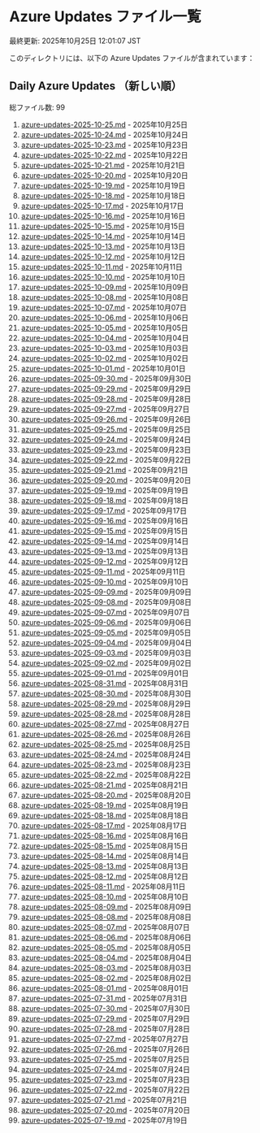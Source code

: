 # Azure Updates ファイル一覧

最終更新: 2025年10月25日 12:01:07 JST

このディレクトリには、以下の Azure Updates ファイルが含まれています：

## Daily Azure Updates （新しい順）

総ファイル数: 99

1. [azure-updates-2025-10-25.md](./azure-updates-2025-10-25.md) - 2025年10月25日
2. [azure-updates-2025-10-24.md](./azure-updates-2025-10-24.md) - 2025年10月24日
3. [azure-updates-2025-10-23.md](./azure-updates-2025-10-23.md) - 2025年10月23日
4. [azure-updates-2025-10-22.md](./azure-updates-2025-10-22.md) - 2025年10月22日
5. [azure-updates-2025-10-21.md](./azure-updates-2025-10-21.md) - 2025年10月21日
6. [azure-updates-2025-10-20.md](./azure-updates-2025-10-20.md) - 2025年10月20日
7. [azure-updates-2025-10-19.md](./azure-updates-2025-10-19.md) - 2025年10月19日
8. [azure-updates-2025-10-18.md](./azure-updates-2025-10-18.md) - 2025年10月18日
9. [azure-updates-2025-10-17.md](./azure-updates-2025-10-17.md) - 2025年10月17日
10. [azure-updates-2025-10-16.md](./azure-updates-2025-10-16.md) - 2025年10月16日
11. [azure-updates-2025-10-15.md](./azure-updates-2025-10-15.md) - 2025年10月15日
12. [azure-updates-2025-10-14.md](./azure-updates-2025-10-14.md) - 2025年10月14日
13. [azure-updates-2025-10-13.md](./azure-updates-2025-10-13.md) - 2025年10月13日
14. [azure-updates-2025-10-12.md](./azure-updates-2025-10-12.md) - 2025年10月12日
15. [azure-updates-2025-10-11.md](./azure-updates-2025-10-11.md) - 2025年10月11日
16. [azure-updates-2025-10-10.md](./azure-updates-2025-10-10.md) - 2025年10月10日
17. [azure-updates-2025-10-09.md](./azure-updates-2025-10-09.md) - 2025年10月09日
18. [azure-updates-2025-10-08.md](./azure-updates-2025-10-08.md) - 2025年10月08日
19. [azure-updates-2025-10-07.md](./azure-updates-2025-10-07.md) - 2025年10月07日
20. [azure-updates-2025-10-06.md](./azure-updates-2025-10-06.md) - 2025年10月06日
21. [azure-updates-2025-10-05.md](./azure-updates-2025-10-05.md) - 2025年10月05日
22. [azure-updates-2025-10-04.md](./azure-updates-2025-10-04.md) - 2025年10月04日
23. [azure-updates-2025-10-03.md](./azure-updates-2025-10-03.md) - 2025年10月03日
24. [azure-updates-2025-10-02.md](./azure-updates-2025-10-02.md) - 2025年10月02日
25. [azure-updates-2025-10-01.md](./azure-updates-2025-10-01.md) - 2025年10月01日
26. [azure-updates-2025-09-30.md](./azure-updates-2025-09-30.md) - 2025年09月30日
27. [azure-updates-2025-09-29.md](./azure-updates-2025-09-29.md) - 2025年09月29日
28. [azure-updates-2025-09-28.md](./azure-updates-2025-09-28.md) - 2025年09月28日
29. [azure-updates-2025-09-27.md](./azure-updates-2025-09-27.md) - 2025年09月27日
30. [azure-updates-2025-09-26.md](./azure-updates-2025-09-26.md) - 2025年09月26日
31. [azure-updates-2025-09-25.md](./azure-updates-2025-09-25.md) - 2025年09月25日
32. [azure-updates-2025-09-24.md](./azure-updates-2025-09-24.md) - 2025年09月24日
33. [azure-updates-2025-09-23.md](./azure-updates-2025-09-23.md) - 2025年09月23日
34. [azure-updates-2025-09-22.md](./azure-updates-2025-09-22.md) - 2025年09月22日
35. [azure-updates-2025-09-21.md](./azure-updates-2025-09-21.md) - 2025年09月21日
36. [azure-updates-2025-09-20.md](./azure-updates-2025-09-20.md) - 2025年09月20日
37. [azure-updates-2025-09-19.md](./azure-updates-2025-09-19.md) - 2025年09月19日
38. [azure-updates-2025-09-18.md](./azure-updates-2025-09-18.md) - 2025年09月18日
39. [azure-updates-2025-09-17.md](./azure-updates-2025-09-17.md) - 2025年09月17日
40. [azure-updates-2025-09-16.md](./azure-updates-2025-09-16.md) - 2025年09月16日
41. [azure-updates-2025-09-15.md](./azure-updates-2025-09-15.md) - 2025年09月15日
42. [azure-updates-2025-09-14.md](./azure-updates-2025-09-14.md) - 2025年09月14日
43. [azure-updates-2025-09-13.md](./azure-updates-2025-09-13.md) - 2025年09月13日
44. [azure-updates-2025-09-12.md](./azure-updates-2025-09-12.md) - 2025年09月12日
45. [azure-updates-2025-09-11.md](./azure-updates-2025-09-11.md) - 2025年09月11日
46. [azure-updates-2025-09-10.md](./azure-updates-2025-09-10.md) - 2025年09月10日
47. [azure-updates-2025-09-09.md](./azure-updates-2025-09-09.md) - 2025年09月09日
48. [azure-updates-2025-09-08.md](./azure-updates-2025-09-08.md) - 2025年09月08日
49. [azure-updates-2025-09-07.md](./azure-updates-2025-09-07.md) - 2025年09月07日
50. [azure-updates-2025-09-06.md](./azure-updates-2025-09-06.md) - 2025年09月06日
51. [azure-updates-2025-09-05.md](./azure-updates-2025-09-05.md) - 2025年09月05日
52. [azure-updates-2025-09-04.md](./azure-updates-2025-09-04.md) - 2025年09月04日
53. [azure-updates-2025-09-03.md](./azure-updates-2025-09-03.md) - 2025年09月03日
54. [azure-updates-2025-09-02.md](./azure-updates-2025-09-02.md) - 2025年09月02日
55. [azure-updates-2025-09-01.md](./azure-updates-2025-09-01.md) - 2025年09月01日
56. [azure-updates-2025-08-31.md](./azure-updates-2025-08-31.md) - 2025年08月31日
57. [azure-updates-2025-08-30.md](./azure-updates-2025-08-30.md) - 2025年08月30日
58. [azure-updates-2025-08-29.md](./azure-updates-2025-08-29.md) - 2025年08月29日
59. [azure-updates-2025-08-28.md](./azure-updates-2025-08-28.md) - 2025年08月28日
60. [azure-updates-2025-08-27.md](./azure-updates-2025-08-27.md) - 2025年08月27日
61. [azure-updates-2025-08-26.md](./azure-updates-2025-08-26.md) - 2025年08月26日
62. [azure-updates-2025-08-25.md](./azure-updates-2025-08-25.md) - 2025年08月25日
63. [azure-updates-2025-08-24.md](./azure-updates-2025-08-24.md) - 2025年08月24日
64. [azure-updates-2025-08-23.md](./azure-updates-2025-08-23.md) - 2025年08月23日
65. [azure-updates-2025-08-22.md](./azure-updates-2025-08-22.md) - 2025年08月22日
66. [azure-updates-2025-08-21.md](./azure-updates-2025-08-21.md) - 2025年08月21日
67. [azure-updates-2025-08-20.md](./azure-updates-2025-08-20.md) - 2025年08月20日
68. [azure-updates-2025-08-19.md](./azure-updates-2025-08-19.md) - 2025年08月19日
69. [azure-updates-2025-08-18.md](./azure-updates-2025-08-18.md) - 2025年08月18日
70. [azure-updates-2025-08-17.md](./azure-updates-2025-08-17.md) - 2025年08月17日
71. [azure-updates-2025-08-16.md](./azure-updates-2025-08-16.md) - 2025年08月16日
72. [azure-updates-2025-08-15.md](./azure-updates-2025-08-15.md) - 2025年08月15日
73. [azure-updates-2025-08-14.md](./azure-updates-2025-08-14.md) - 2025年08月14日
74. [azure-updates-2025-08-13.md](./azure-updates-2025-08-13.md) - 2025年08月13日
75. [azure-updates-2025-08-12.md](./azure-updates-2025-08-12.md) - 2025年08月12日
76. [azure-updates-2025-08-11.md](./azure-updates-2025-08-11.md) - 2025年08月11日
77. [azure-updates-2025-08-10.md](./azure-updates-2025-08-10.md) - 2025年08月10日
78. [azure-updates-2025-08-09.md](./azure-updates-2025-08-09.md) - 2025年08月09日
79. [azure-updates-2025-08-08.md](./azure-updates-2025-08-08.md) - 2025年08月08日
80. [azure-updates-2025-08-07.md](./azure-updates-2025-08-07.md) - 2025年08月07日
81. [azure-updates-2025-08-06.md](./azure-updates-2025-08-06.md) - 2025年08月06日
82. [azure-updates-2025-08-05.md](./azure-updates-2025-08-05.md) - 2025年08月05日
83. [azure-updates-2025-08-04.md](./azure-updates-2025-08-04.md) - 2025年08月04日
84. [azure-updates-2025-08-03.md](./azure-updates-2025-08-03.md) - 2025年08月03日
85. [azure-updates-2025-08-02.md](./azure-updates-2025-08-02.md) - 2025年08月02日
86. [azure-updates-2025-08-01.md](./azure-updates-2025-08-01.md) - 2025年08月01日
87. [azure-updates-2025-07-31.md](./azure-updates-2025-07-31.md) - 2025年07月31日
88. [azure-updates-2025-07-30.md](./azure-updates-2025-07-30.md) - 2025年07月30日
89. [azure-updates-2025-07-29.md](./azure-updates-2025-07-29.md) - 2025年07月29日
90. [azure-updates-2025-07-28.md](./azure-updates-2025-07-28.md) - 2025年07月28日
91. [azure-updates-2025-07-27.md](./azure-updates-2025-07-27.md) - 2025年07月27日
92. [azure-updates-2025-07-26.md](./azure-updates-2025-07-26.md) - 2025年07月26日
93. [azure-updates-2025-07-25.md](./azure-updates-2025-07-25.md) - 2025年07月25日
94. [azure-updates-2025-07-24.md](./azure-updates-2025-07-24.md) - 2025年07月24日
95. [azure-updates-2025-07-23.md](./azure-updates-2025-07-23.md) - 2025年07月23日
96. [azure-updates-2025-07-22.md](./azure-updates-2025-07-22.md) - 2025年07月22日
97. [azure-updates-2025-07-21.md](./azure-updates-2025-07-21.md) - 2025年07月21日
98. [azure-updates-2025-07-20.md](./azure-updates-2025-07-20.md) - 2025年07月20日
99. [azure-updates-2025-07-19.md](./azure-updates-2025-07-19.md) - 2025年07月19日
